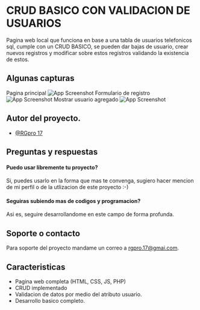 
# CRUD BASICO CON VALIDACION DE USUARIOS

Pagina web local que funciona en base a una tabla de usuarios telefonicos sql, cumple
con un CRUD BASICO, se pueden dar bajas de usuario, crear nuevos registros y modificar sobre estos registros
validando la existencia de estos.

## Algunas capturas
Pagina principal
![App Screenshot](https://i.postimg.cc/vZ3StGwr/image.png)
Formulario de registro
![App Screenshot](https://i.postimg.cc/mkjQW2wV/image.png)
Mostrar usuario agregado
![App Screenshot](https://i.postimg.cc/XYGyQgTs/image.png)

## Autor del proyecto.

- [@RGpro 17](https://github.com/richardpro17)


## Preguntas y respuestas

#### Puedo usar libremente tu proyecto?

Si, puedes usarlo en la forma que mas te convenga, sugiero hacer mencion de mi perfil o de la utlizacion de este proyecto :-)

#### Seguiras subiendo mas de codigos y programacion?

Asi es, seguire desarrollandome en este campo de forma profunda.


## Soporte o contacto

Para soporte del proyecto mandame un correo a rgpro.17@gmai.com.


## Caracteristicas

- Pagina web completa (HTML, CSS, JS, PHP)
- CRUD implementado
- Validacion de datos por medio del atributo usuario.
- Desarrollo basico completo.

